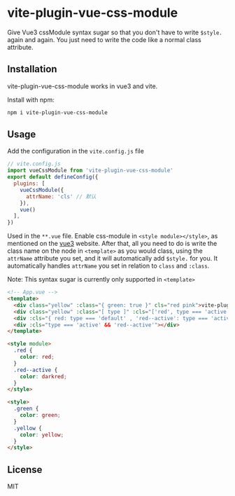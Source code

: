 # vite-plugin-vue-css-module

Give Vue3 cssModule syntax sugar so that you don't have to write `$style.` again and again. You just need to write the code like a normal class attribute.

## Installation

vite-plugin-vue-css-module works in vue3 and vite.

Install with npm:

```bash
npm i vite-plugin-vue-css-module
```

## Usage

Add the configuration in the `vite.config.js` file
 
```js
// vite.config.js
import vueCssModule from 'vite-plugin-vue-css-module'
export default defineConfig({
  plugins: [
    vueCssModule({
      attrName: 'cls' // 默认
    }), 
    vue()
  ],
})
```

Used in the `**.vue` file. Enable css-module in `<style module></style>`, as mentioned on the [vue3](https://cn.vuejs.org/api/sfc-css-features.html#css-modules) website. After that, all you need to do is write the class name on the node in `<template>` as you would class, using the `attrName` attribute you set, and it will automatically add `$style.` for you. It automatically handles `attrName` you set in relation to `class` and `:class`.

Note: This syntax sugar is currently only supported in `<template>`

```html
<!-- App.vue -->
<template>
  <div class="yellow" :class="{ green: true }" cls="red pink">vite-plugin-vue-css-module</div>
  <div class="yellow" :class="[ type ]" :cls="['red', type === 'active' ? 'red--active' : 'red--inactive], true && 'red--focus'">vite-plugin-vue-css-module</div>
  <div :cls="{ red: type === 'default' , 'red--active': type === 'active' }">vite-plugin-vue-css-module</div>
  <div :cls="type === 'active' && 'red--active'"></div>
</template>

<style module>
  .red {
    color: red;
  }
  .red--active {
    color: darkred;
  }
</style>

<style>
  .green {
    color: green;
  }
  .yellow {
    color: yellow;
  }
</style>
```


## License

MIT